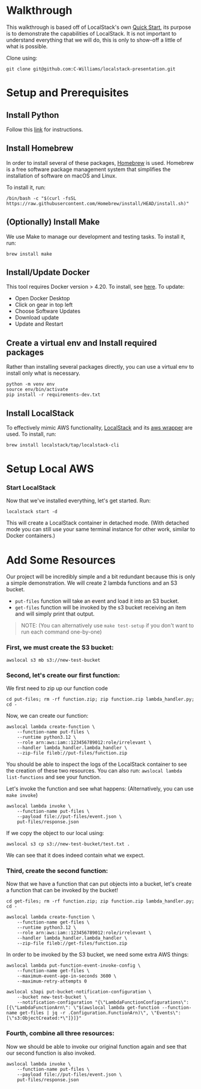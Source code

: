 # Walkthrough

This walkthrough is based off of LocalStack's own [Quick Start](https://docs.localstack.cloud/getting-started/quickstart/), its purpose is to demonstrate the capabilities of LocalStack. It is not important to understand everything that we will do, this is only to show-off a little of what is possible.

Clone using:

```
git clone git@github.com:C-Williams/localstack-presentation.git
```

# Setup and Prerequisites

## Install Python

Follow this [link](https://kinsta.com/knowledgebase/install-python/#mac) for instructions.

## Install Homebrew

In order to install several of these packages, [Homebrew](https://brew.sh/) is used. Homebrew is a free software package management system that simplifies the installation of software on macOS and Linux.

To install it, run:

```
/bin/bash -c "$(curl -fsSL https://raw.githubusercontent.com/Homebrew/install/HEAD/install.sh)"
```

## (Optionally) Install Make

We use Make to manage our development and testing tasks. To install it, run:

```
brew install make
```

## Install/Update Docker

This tool requires Docker version > 4.20. To install, see [here](https://docs.docker.com/desktop/install/mac-install/). To update:

- Open Docker Desktop
- Click on gear in top left
- Choose Software Updates
- Download update
- Update and Restart

## Create a virtual env and Install required packages

Rather than installing several packages directly, you can use a virtual env to install only what is necessary.

```
python -m venv env
source env/bin/activate
pip install -r requirements-dev.txt
```

## Install LocalStack

To effectively mimic AWS functionality, [LocalStack](https://docs.localstack.cloud/getting-started/) and its [aws wrapper](https://github.com/localstack/awscli-local) are used. To install, run:

```
brew install localstack/tap/localstack-cli
```

# Setup Local AWS

### Start LocalStack

Now that we've installed everything, let's get started. Run:

```
localstack start -d
```

This will create a LocalStack container in detached mode. (With detached mode you can still use your same terminal instance for other work, similar to Docker containers.)

# Add Some Resources

Our project will be incredibly simple and a bit redundant because this is only a simple demonstration. We will create 2 lambda functions and an S3 bucket.

- `put-files` function will take an event and load it into an S3 bucket.
- `get-files` function will be invoked by the s3 bucket receiving an item and will simply print that output.

> NOTE: (You can alternatively use `make test-setup` if you don't want to run each command one-by-one)

### First, we must create the S3 bucket:

```
awslocal s3 mb s3://new-test-bucket
```

### Second, let's create our first function:

We first need to zip up our function code

```
cd put-files; rm -rf function.zip; zip function.zip lambda_handler.py; cd -
```

Now, we can create our function:

```
awslocal lambda create-function \
    --function-name put-files \
    --runtime python3.12 \
    --role arn:aws:iam::123456789012:role/irrelevant \
    --handler lambda_handler.lambda_handler \
    --zip-file fileb://put-files/function.zip
```

You should be able to inspect the logs of the LocalStack container to see the creation of these two resources. You can also run: `awslocal lambda list-functions` and see your function.

Let's invoke the function and see what happens: (Alternatively, you can use `make invoke`)

```
awslocal lambda invoke \
    --function-name put-files \
    --payload file://put-files/event.json \
    put-files/response.json
```

If we copy the object to our local using:
```
awslocal s3 cp s3://new-test-bucket/test.txt .
```
We can see that it does indeed contain what we expect.

### Third, create the second function:

Now that we have a function that can put objects into a bucket, let's create a function that can be invoked by the bucket!

```
cd get-files; rm -rf function.zip; zip function.zip lambda_handler.py; cd -
```

```
awslocal lambda create-function \
    --function-name get-files \
    --runtime python3.12 \
    --role arn:aws:iam::123456789012:role/irrelevant \
    --handler lambda_handler.lambda_handler \
    --zip-file fileb://get-files/function.zip
```

In order to be invoked by the S3 bucket, we need some extra AWS things:

```
awslocal lambda put-function-event-invoke-config \
    --function-name get-files \
    --maximum-event-age-in-seconds 3600 \
    --maximum-retry-attempts 0
```
```
awslocal s3api put-bucket-notification-configuration \
    --bucket new-test-bucket \
    --notification-configuration "{\"LambdaFunctionConfigurations\": [{\"LambdaFunctionArn\": \"$(awslocal lambda get-function --function-name get-files | jq -r .Configuration.FunctionArn)\", \"Events\": [\"s3:ObjectCreated:*\"]}]}"
```

### Fourth, combine all three resources:

Now we should be able to invoke our original function again and see that our second function is also invoked.

```
awslocal lambda invoke \
    --function-name put-files \
    --payload file://put-files/event.json \
    put-files/response.json
```
